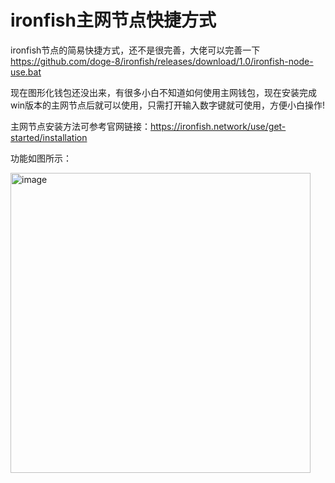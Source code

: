 # ironfish主网节点快捷方式
ironfish节点的简易快捷方式，还不是很完善，大佬可以完善一下
https://github.com/doge-8/ironfish/releases/download/1.0/ironfish-node-use.bat

现在图形化钱包还没出来，有很多小白不知道如何使用主网钱包，现在安装完成win版本的主网节点后就可以使用，只需打开输入数字键就可使用，方便小白操作!

主网节点安装方法可参考官网链接：https://ironfish.network/use/get-started/installation

功能如图所示：


<img width="480" alt="image" src="https://user-images.githubusercontent.com/84656053/233825312-990e5624-7a8a-4b02-98b0-b0e00e52ff04.png">
